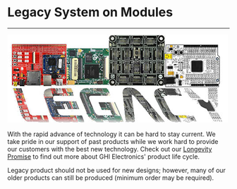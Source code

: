 # Legacy System on Modules
---
![Legacy SoMs](images/legacy-soms.jpg)

With the rapid advance of technology it can be hard to stay current.  We take pride in our support of past products while we work hard to provide our customers with the best new technology. Check out our [Longevity Promise](https://new.ghielectronics.com/longevity/) to find out more about GHI Electronics' product life cycle.

Legacy product should not be used for new designs; however, many of our older products can still be produced (minimum order may be required).

